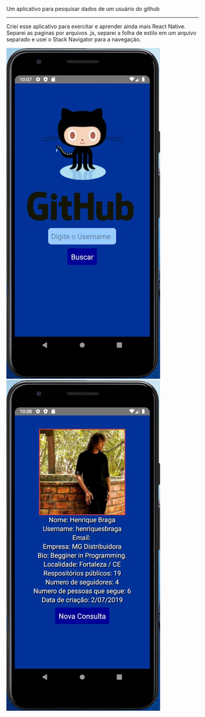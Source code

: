 Um aplicativo para pesquisar dados de um usuário do github
<hr>

Criei esse aplicativo para exercitar e aprender ainda mais React Native.
Separei as paginas por arquivos .js, separei a folha de estilo em um arquivo separado e usei o Stack Navigator para a navegação.

![](firstpage.jpg ) ![](backpage.jpg)
